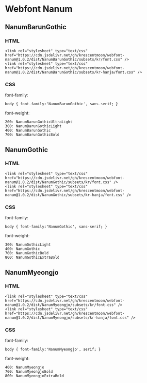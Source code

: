 # Webfont Nanum   

## NanumBarunGothic   

### HTML   
```
<link rel="stylesheet" type="text/css" href="https://cdn.jsdelivr.net/gh/krescentmoon/webfont-nanum@1.0.2/dist/NanumBarunGothic/subsets/kr/font.css" />
<link rel="stylesheet" type="text/css" href="https://cdn.jsdelivr.net/gh/krescentmoon/webfont-nanum@1.0.2/dist/NanumBarunGothic/subsets/kr-hanja/font.css" />
```

### CSS   
font-family:   
```
body { font-family:'NanumBarunGothic', sans-serif; }
```

font-weight:   
```
200: NanumBarunGothicUltraLight
300: NanumBarunGothicLight
400: NanumBarunGothic
700: NanumBarunGothicBold
```





## NanumGothic   
### HTML   
```
<link rel="stylesheet" type="text/css" href="https://cdn.jsdelivr.net/gh/krescentmoon/webfont-nanum@1.0.2/dist/NanumGothic/subsets/kr/font.css" />
<link rel="stylesheet" type="text/css" href="https://cdn.jsdelivr.net/gh/krescentmoon/webfont-nanum@1.0.2/dist/NanumGothic/subsets/kr-hanja/font.css" />
```

### CSS   
font-family:   
```
body { font-family:'NanumGothic', sans-serif; }
```

font-weight:   
```
300: NanumGothicLight
400: NanumGothic
700: NanumGothicBold
800: NanumGothicExtraBold
```





## NanumMyeongjo   
### HTML   
```
<link rel="stylesheet" type="text/css" href="https://cdn.jsdelivr.net/gh/krescentmoon/webfont-nanum@1.0.2/dist/NanumMyeongjo/subsets/kr/font.css" />
<link rel="stylesheet" type="text/css" href="https://cdn.jsdelivr.net/gh/krescentmoon/webfont-nanum@1.0.2/dist/NanumMyeongjo/subsets/kr-hanja/font.css" />
```

### CSS   
font-family:   
```
body { font-family:'NanumMyeongjo', serif; }
```

font-weight:   
```
400: NanumMyeongjo
700: NanumMyeongjoBold
800: NanumMyeongjoExtraBold
```
